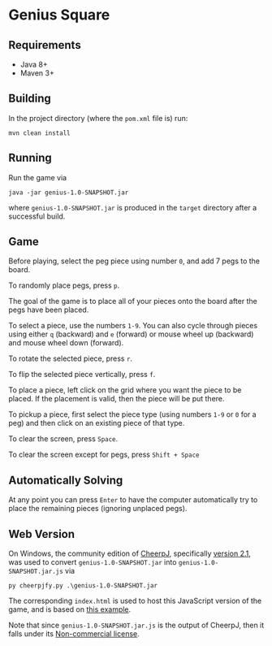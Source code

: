 # Genius Square #

## Requirements ##

- Java 8+
- Maven 3+

## Building ##

In the project directory (where the `pom.xml` file is) run:

```
mvn clean install
```

## Running ##

Run the game via
```
java -jar genius-1.0-SNAPSHOT.jar
```
where `genius-1.0-SNAPSHOT.jar` is produced in the `target` directory after a successful build.

## Game ##

Before playing, select the peg piece using number `0`, and add 7 pegs to the board.

To randomly place pegs, press `p`.

The goal of the game is to place all of your pieces onto the board after the pegs have been placed.

To select a piece, use the numbers `1-9`. You can also cycle through pieces using either `q` (backward) and `e`
(forward) or mouse wheel up (backward) and mouse wheel down (forward).

To rotate the selected piece, press `r`.

To flip the selected piece vertically, press `f`.

To place a piece, left click on the grid where you want the piece to be placed. If the placement is valid, then the
piece will be put there.

To pickup a piece, first select the piece type (using numbers `1-9` or `0` for a peg) and then click on an existing
piece of that type.

To clear the screen, press `Space`.

To clear the screen except for pegs, press `Shift + Space`

## Automatically Solving ##

At any point you can press `Enter` to have the computer automatically try to place the remaining pieces
(ignoring unplaced pegs).

## Web Version ##

On Windows, the community edition of [CheerpJ](https://www.leaningtech.com/pages/cheerpj.html), specifically
[version 2.1](https://d3415aa6bfa4.leaningtech.com/cheerpj_win_2.1.zip), was used to convert
`genius-1.0-SNAPSHOT.jar` into `genius-1.0-SNAPSHOT.jar.js` via
```
py cheerpjfy.py .\genius-1.0-SNAPSHOT.jar
```
The corresponding `index.html` is used to host this JavaScript version of the game, and is based on
[this example](https://github.com/leaningtech/cheerpj-meta/wiki/Getting-Started).

Note that since `genius-1.0-SNAPSHOT.jar.js` is the output of CheerpJ, then it falls under its
[Non-commercial license](https://www.leaningtech.com/pages/cheerpj_noncommercial_licence.html).
